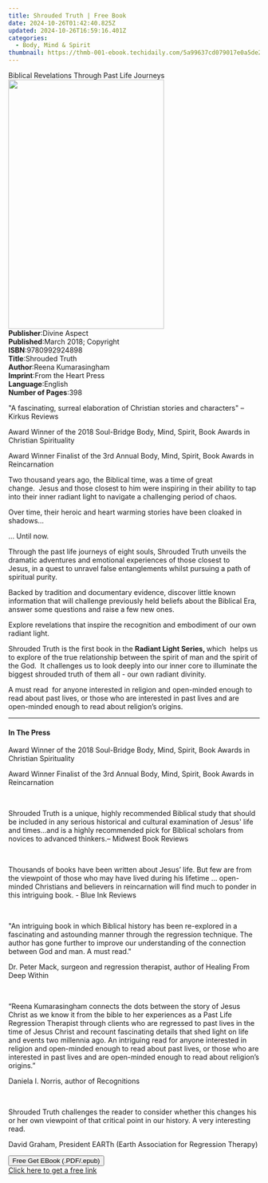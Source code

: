 ```yaml
---
title: Shrouded Truth | Free Book
date: 2024-10-26T01:42:40.825Z
updated: 2024-10-26T16:59:16.401Z
categories:
  - Body, Mind & Spirit
thumbnail: https://thmb-001-ebook.techidaily.com/5a99637cd079017e0a5de2f82eeacca685a057b74ce7e6b12a9d14804f179eac.jpg
---
```

<main id="book-container">
  <div class="flex flex-col">
    <div class="book-brief flex-1 py-6 px-4 sm:p-6 md:py-10 md:px-8">
      <!-- brief-->
      <div class="book-brief-main">
        Biblical Revelations Through Past Life Journeys
      </div>
    </div>
    <div
      class="book-meta-info flex-1 grid gap-4 col-start-1 col-end-3 row-start-1 sm:mb-6 sm:grid-cols-4 lg:gap-6 lg:col-start-2 lg:row-end-6 lg:row-span-6 lg:mb-0"
    >
      <div
        class="book-meta-info-left place-content-center mt-4 p-4 text-sm leading-6 col-start-2 col-span-2 dark:text-slate-400"
      >
        <img
          class="w-full h-500 object-cover rounded-lg sm:h-255 sm:col-span-2 lg:col-span-full"
          src="https://img-001-ebook.techidaily.com/20f41d655db17a79ad44fa96180414c0c3d5178307b5140dbf15812bf95083b5.jpg"
          alt=""
          width="312"
          height="500"
        />
      </div>
      <div
        class="book-meta-info-right mt-2 col-start-1 row-start-2 col-span-3 self-center"
      >
        <!-- meta data  -->
        <div class="flex flex-col px-4 md:px-8">
          <div class="flex-1">
            <strong>Publisher</strong>:<span class="px-2">Divine Aspect</span>
          </div>
          <div class="flex-1">
            <strong>Published</strong>:<span class="px-2"
              >March 2018; Copyright</span
            >
          </div>
          <div class="flex-1">
            <strong>ISBN</strong>:<span class="px-2">9780992924898</span>
          </div>
          <div class="flex-1">
            <strong>Title</strong>:<span class="px-2">Shrouded Truth</span>
          </div>
          <div class="flex-1">
            <strong>Author</strong>:<span class="px-2"
              >Reena Kumarasingham</span
            >
          </div>
          <div class="flex-1">
            <strong>Imprint</strong>:<span class="px-2"
              >From the Heart Press</span
            >
          </div>
          <div class="flex-1">
            <strong>Language</strong>:<span class="px-2">English</span>
          </div>
          <div class="flex-1">
            <strong>Number of Pages</strong>:<span class="px-2">398</span>
          </div>
        </div>
      </div>
    </div>
    <div class="book-description flex-1 py-6 px-4 sm:p-6 md:py-10 md:px-8">
      <div class="book-description-main">
        <div accordion-content="" id="description">
          <p>
            "A fascinating, surreal elaboration of Christian stories and
            characters" – Kirkus Reviews
          </p>
          <p>
            Award Winner of the 2018 Soul-Bridge Body, Mind, Spirit, Book Awards
            in Christian Spirituality&nbsp;
          </p>
          <p>
            Award Winner Finalist of the 3rd Annual Body, Mind, Spirit, Book
            Awards in Reincarnation
          </p>
          <p>
            Two thousand years ago, the Biblical time, was a time of great
            change.&nbsp;&nbsp;Jesus and those closest to him were inspiring in
            their ability to tap into their inner radiant light to navigate a
            challenging period of chaos.&nbsp;&nbsp;
          </p>
          <p>
            Over time, their heroic and heart warming stories have been cloaked
            in shadows…
          </p>
          <p>… Until now.&nbsp;</p>
          <p>
            Through the past life journeys of eight souls,&nbsp;Shrouded
            Truth&nbsp;unveils the dramatic adventures and emotional experiences
            of those closest to Jesus,&nbsp;in a quest to unravel false
            entanglements whilst pursuing a path of spiritual purity.&nbsp;
          </p>
          <p>
            Backed by tradition and documentary evidence, discover little known
            information that will challenge previously held beliefs about the
            Biblical Era, answer some questions and raise a few new ones.&nbsp;
          </p>
          <p>
            Explore revelations that inspire the recognition and embodiment of
            our own radiant light.
          </p>
          <p>
            Shrouded Truth&nbsp;is the first book in the
            <strong>Radiant Light Series, </strong>which&nbsp;&nbsp;helps us to
            explore of the true relationship between the spirit of man and the
            spirit of the God.&nbsp;&nbsp;It challenges us to look deeply into
            our inner core to illuminate the biggest shrouded truth of them all
            - our own radiant divinity.
          </p>
          <p>
            A must read&nbsp; for anyone interested in religion and open-minded
            enough to read about past lives, or those who are interested in past
            lives and are open-minded enough to read about religion’s origins.
          </p>
        </div>
        <div class="accordion-fader"></div>
      </div>
    </div>
    <div class="book-excerpts flex-1 py-6 px-4 sm:p-6 md:py-10 md:px-8">
      <!-- excerpts-->
      <div class="book-excerpts-main">
        <hr />
        <h4 class="placeholder placeholder-heading">
          <span>In The Press</span>
        </h4>
        <p></p>
        <p>
          Award Winner of the 2018 Soul-Bridge Body, Mind, Spirit, Book Awards
          in Christian Spirituality&nbsp;
        </p>
        <p>
          Award Winner Finalist of the 3rd Annual Body, Mind, Spirit, Book
          Awards in Reincarnation
        </p>
        <p>&nbsp;</p>
        <p>
          Shrouded Truth&nbsp;is a unique, highly recommended Biblical study
          that should be included in any serious historical and cultural
          examination of Jesus' life and times…and is a highly recommended pick
          for Biblical scholars from novices to advanced thinkers.– Midwest Book
          Reviews
        </p>
        <p>&nbsp;</p>
        <p>
          Thousands of books have been written about Jesus’ life. But few are
          from the viewpoint&nbsp;of those who may have lived during his
          lifetime ... open-minded Christians and believers in reincarnation
          will find much to ponder in this intriguing book. - Blue Ink Reviews
        </p>
        <p>&nbsp;</p>
        <p>
          "An intriguing book in which Biblical history has been re-explored in
          a fascinating and astounding manner through the regression technique.
          The author has gone further to improve our understanding of the
          connection between God and man. A must read."
        </p>
        <p>
          Dr. Peter Mack, surgeon and regression therapist, author of Healing
          From Deep Within
        </p>
        <p>&nbsp;</p>
        <p>
          “Reena Kumarasingham connects the dots between the story of Jesus
          Christ as we know it from the bible to her experiences as a Past Life
          Regression Therapist through clients who are regressed to past lives
          in the time of Jesus Christ and recount fascinating details that shed
          light on life and events two millennia ago. An intriguing read for
          anyone interested in religion and open-minded enough to read about
          past lives, or those who are interested in past lives and are
          open-minded enough to read about religion’s origins.”
        </p>
        <p>Daniela I. Norris, author of Recognitions</p>
        <p>&nbsp;</p>
        <p>
          Shrouded Truth challenges the reader to consider whether this changes
          his or her own viewpoint of that critical point in our history. A very
          interesting read.
        </p>
        <p>
          David Graham,&nbsp;President EARTh (Earth Association for Regression
          Therapy)
        </p>
        <p></p>
      </div>
    </div>
    <div
      class="book-about-author flex-1 py-6 px-4 sm:p-6 md:py-10 md:px-8"
    ></div>
    <div class="book-free-get flex-1 py-6 px-4 sm:p-6 md:py-10 md:px-8">
      <button
        id="btn-free-get"
        class="bg-blue-500 hover:bg-blue-700 text-white font-bold py-2 px-4 rounded"
      >
        Free Get EBook (.PDF/.epub)
      </button>
      <div id="countdown-display" class="px-2 text-lg mt-2"></div>
      <a
        id="free-link"
        class="hidden bg-blue-500 hover:bg-blue-700 text-white font-bold py-2 px-4 rounded"
        href="https://www.ebooks.com/en-us/book/209855506/shrouded-truth/reena-kumarasingham/"
        target="_blank"
        >Click here to get a free link</a
      >
    </div>
    <script>
      let countdownTime = 0;
      let countdownInterval = null;
      document
        .getElementById('btn-free-get')
        .addEventListener('click', startCountdown);
      function startCountdown() {
        countdownTime = new Date().getTime() + 60000 * 3;
        countdownInterval = setInterval(updateCountdown, 1000);
        document.getElementById('btn-free-get').disabled = true;
        document
          .getElementById('btn-free-get')
          .classList.add('bg-gray-500', 'cursor-not-allowed');
      }
      function updateCountdown() {
        let currentTime = new Date().getTime();
        let timeLeft = countdownTime - currentTime;
        let secondsLeft = Math.floor(timeLeft / 1000);
        document.getElementById('countdown-display').innerHTML =
          `Remaining time: ${secondsLeft} seconds.`;
        if (secondsLeft <= 0) {
          clearInterval(countdownInterval);
          document.getElementById('btn-free-get').classList.add('hidden');
          document.getElementById('free-link').classList.remove('hidden');
          document.getElementById('countdown-display').innerHTML = '';
        }
      }
    </script>
  </div>
</main>

<ins class="adsbygoogle"
      style="display:block"
      data-ad-client="ca-pub-7571918770474297"
      data-ad-slot="8358498916"
      data-ad-format="auto"
      data-full-width-responsive="true"></ins>
    